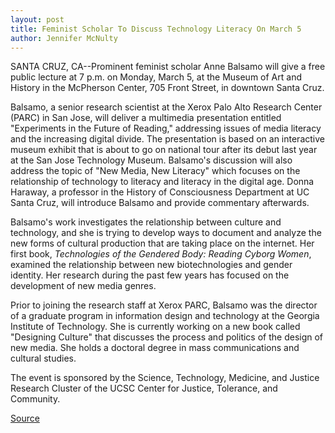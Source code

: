 ```yaml
---
layout: post
title: Feminist Scholar To Discuss Technology Literacy On March 5
author: Jennifer McNulty
---
```


SANTA CRUZ, CA--Prominent feminist scholar Anne Balsamo will give a free public lecture at 7 p.m. on Monday, March 5, at the Museum of Art and History in the McPherson Center, 705 Front Street, in downtown Santa Cruz.

Balsamo, a senior research scientist at the Xerox Palo Alto Research Center (PARC) in San Jose, will deliver a multimedia presentation entitled "Experiments in the Future of Reading," addressing issues of media literacy and the increasing digital divide. The presentation is based on an interactive museum exhibit that is about to go on national tour after its debut last year at the San Jose Technology Museum. Balsamo's discussion will also address the topic of "New Media, New Literacy" which focuses on the relationship of technology to literacy and literacy in the digital age. Donna Haraway, a professor in the History of Consciousness Department at UC Santa Cruz, will introduce Balsamo and provide commentary afterwards.

Balsamo's work investigates the relationship between culture and technology, and she is trying to develop ways to document and analyze the new forms of cultural production that are taking place on the internet. Her first book, _Technologies of the Gendered Body: Reading Cyborg Women_, examined the relationship between new biotechnologies and gender identity. Her research during the past few years has focused on the development of new media genres.

Prior to joining the research staff at Xerox PARC, Balsamo was the director of a graduate program in information design and technology at the Georgia Institute of Technology. She is currently working on a new book called "Designing Culture" that discusses the process and politics of the design of new media. She holds a doctoral degree in mass communications and cultural studies.

The event is sponsored by the Science, Technology, Medicine, and Justice Research Cluster of the UCSC Center for Justice, Tolerance, and Community.  

[Source](http://www1.ucsc.edu/news_events/press_releases/archive/00-01/03-01/literacy.html "Permalink to Feminist scholar to lecture March 5")
